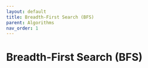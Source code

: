 ```yaml
---
layout: default
title: Breadth-First Search (BFS)
parent: Algorithms
nav_order: 1
---
```


# Breadth-First Search (BFS)
